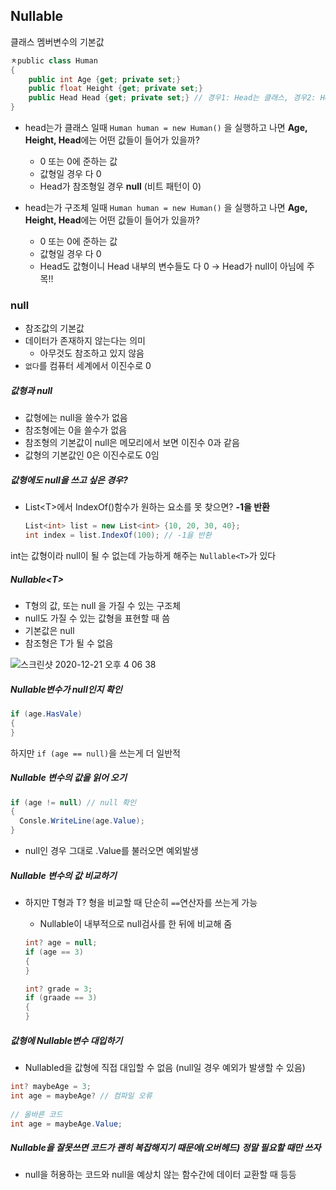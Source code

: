 ## Nullable

클래스 멤버변수의 기본값

~~~c#
ㅊpublic class Human
{
	public int Age {get; private set;}
	public float Height {get; private set;}
	public Head Head {get; private set;} // 경우1: Head는 클래스, 경우2: Head는 구조체 
}
~~~

- head는가 클래스 일때 `Human human = new Human()` 을 실행하고 나면 **Age, Height, Head**에는 어떤 값들이 들어가 있을까?
  - 0 또는 0에 준하는 값
  - 값형일 경우 다 0
  - Head가 참조형일 경우 **null** (비트 패턴이 0)

- head는가 구조체 일때 `Human human = new Human()` 을 실행하고 나면 **Age, Height, Head**에는 어떤 값들이 들어가 있을까?
  - 0 또는 0에 준하는 값
  - 값형일 경우 다 0
  - Head도 값형이니 Head 내부의 변수들도 다 0 → Head가 null이 아님에 주목!!



### null

- 참조값의 기본값
- 데이터가 존재하지 않는다는 의미
  - 아무것도 참조하고 있지 않음
- `없다`를 컴퓨터 세계에서 이진수로 0



##### 값형과 null

- 값형에는 null을 쓸수가 없음
- 참조형에는 0을 쓸수가 없음
- 참조형의 기본값이 null은 메모리에서 보면 이진수 0과 같음
- 값형의 기본값인 0은 이진수로도 0임



##### 값형에도 null을 쓰고 싶은 경우?

- List\<T>에서 IndexOf()함수가 원하는 요소를 못 찾으면?  **-1을 반환**

  ~~~c#
  List<int> list = new List<int> {10, 20, 30, 40};
  int index = list.IndexOf(100); // -1을 반환
  ~~~

int는 값형이라 null이 될 수 없는데 가능하게 해주는 `Nullable<T>`가 있다



##### Nullable\<T>

- T형의 값, 또는 null 을 가질 수 있는 구조체
- null도 가질 수 있는 값형을 표현할 때 씀
- 기본값은 null
- 참조형은 T가 될 수 없음

![스크린샷 2020-12-21 오후 4 06 38](https://user-images.githubusercontent.com/47776915/102748955-84686b80-43a6-11eb-9e3f-1381180f077c.png)



##### Nullable변수가 null인지 확인

~~~c#
if (age.HasVale)
{
}
~~~

하지만 `if (age == null)`을 쓰는게 더 일반적



##### Nullable 변수의 값을 읽어 오기

~~~c#
if (age != null) // null 확인
{
  Consle.WriteLine(age.Value);
}
~~~

- null인 경우 그대로 .Value를 불러오면 예외발생



##### Nullable 변수의 값 비교하기

- 하지만 T형과 T? 형을 비교할 때 단순히 `==`연산자를 쓰는게 가능

  - Nullable이 내부적으로 null검사를 한 뒤에 비교해 줌

  ~~~c#
  int? age = null;
  if (age == 3)
  {
  }
  
  int? grade = 3;
  if (graade == 3)
  {
  }
  ~~~



##### 값형에 Nullable변수 대입하기

- Nullabled을 값형에 직접 대입할 수 없음 (null일 경우 예외가 발생할 수 있음)

~~~c#
int? maybeAge = 3;
int age = maybeAge? // 컴파일 오류
  
// 올바른 코드
int age = maybeAge.Value;
~~~



##### Nullable을 잘못쓰면 코드가 괜히 복잡해지기 때문에(오버헤드) 정말 필요할 때만 쓰자

- null을 허용하는 코드와 null을 예상치 않는 함수간에 데이터 교환할 때 등등





​	